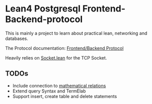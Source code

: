 # Lean4 Postgresql Frontend-Backend-protocol

This is mainly a project to learn about practical lean, networking and databases.

The Protocol documentation: [Frontend/Backend Protocol](https://www.postgresql.org/docs/9.3/protocol.html)

Heavily relies on [Socket.lean](https://github.com/xubaiw/Socket.lean) for the TCP Socket.

## TODOs

- Include connection to [mathematical relations](https://github.com/hargoniX/lean-hm/blob/master/Hm/Relation.lean)
- Extend query Syntax and TermElab
- Support insert, create table and delete statements
